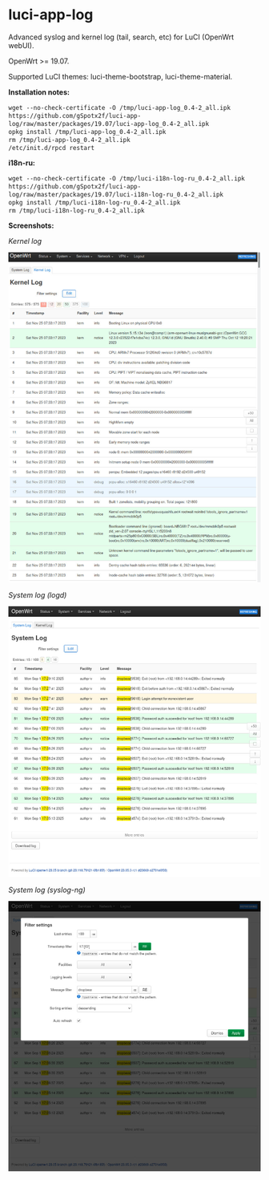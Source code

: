 # luci-app-log
Advanced syslog and kernel log (tail, search, etc) for LuCI (OpenWrt webUI).

OpenWrt >= 19.07.

Supported LuCI themes: luci-theme-bootstrap, luci-theme-material.

**Installation notes:**

    wget --no-check-certificate -O /tmp/luci-app-log_0.4-2_all.ipk https://github.com/gSpotx2f/luci-app-log/raw/master/packages/19.07/luci-app-log_0.4-2_all.ipk
    opkg install /tmp/luci-app-log_0.4-2_all.ipk
    rm /tmp/luci-app-log_0.4-2_all.ipk
    /etc/init.d/rpcd restart

**i18n-ru:**

    wget --no-check-certificate -O /tmp/luci-i18n-log-ru_0.4-2_all.ipk https://github.com/gSpotx2f/luci-app-log/raw/master/packages/19.07/luci-i18n-log-ru_0.4-2_all.ipk
    opkg install /tmp/luci-i18n-log-ru_0.4-2_all.ipk
    rm /tmp/luci-i18n-log-ru_0.4-2_all.ipk

**Screenshots:**

_Kernel log_

![](https://github.com/gSpotx2f/luci-app-log/blob/master/screenshots/01.jpg)

_System log (logd)_

![](https://github.com/gSpotx2f/luci-app-log/blob/master/screenshots/02.jpg)

_System log (syslog-ng)_

![](https://github.com/gSpotx2f/luci-app-log/blob/master/screenshots/03.jpg)
